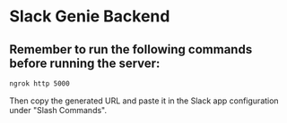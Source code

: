 # Slack Genie Backend

## Remember to run the following commands before running the server:

```bash
ngrok http 5000
```

Then copy the generated URL and paste it in the Slack app configuration under "Slash Commands".
